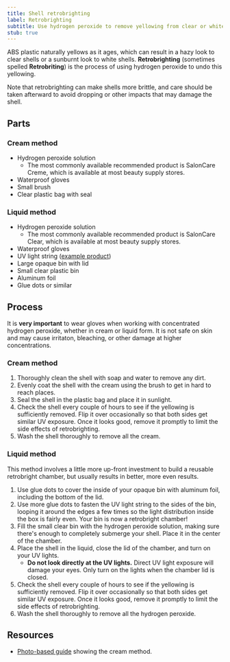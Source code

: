 ```yaml
---
title: Shell retrobrighting
label: Retrobrighting
subtitle: Use hydrogen peroxide to remove yellowing from clear or white shells.
stub: true
---
```


ABS plastic naturally yellows as it ages, which can result in a hazy look to clear shells or a sunburnt look to white shells. **Retrobrighting** (sometimes spelled **Retrobriting**) is the process of using hydrogen peroxide to undo this yellowing.

Note that retrobrighting can make shells more brittle, and care should be taken afterward to avoid dropping or other impacts that may damage the shell.

## Parts

### Cream method

- Hydrogen peroxide solution
  - The most commonly available recommended product is SalonCare Creme, which is available at most beauty supply stores.
- Waterproof gloves
- Small brush
- Clear plastic bag with seal

### Liquid method

- Hydrogen peroxide solution
  - The most commonly available recommended product is SalonCare Clear, which is available at most beauty supply stores.
- Waterproof gloves
- UV light string ([example product](https://www.amazon.com/gp/product/B07T9KJKSC))
- Large opaque bin with lid
- Small clear plastic bin
- Aluminum foil
- Glue dots or similar

## Process

It is **very important** to wear gloves when working with concentrated hydrogen peroxide, whether in cream or liquid form. It is not safe on skin and may cause irritaton, bleaching, or other damage at higher concentrations.

### Cream method

1. Thoroughly clean the shell with soap and water to remove any dirt.
2. Evenly coat the shell with the cream using the brush to get in hard to reach places.
3. Seal the shell in the plastic bag and place it in sunlight.
4. Check the shell every couple of hours to see if the yellowing is sufficiently removed. Flip it over occasionally so that both sides get similar UV exposure. Once it looks good, remove it promptly to limit the side effects of retrobrighting.
5. Wash the shell thoroughly to remove all the cream.

### Liquid method

This method involves a little more up-front investment to build a reusable retrobright chamber, but usually results in better, more even results.

1. Use glue dots to cover the inside of your opaque bin with aluminum foil, including the bottom of the lid.
2. Use more glue dots to fasten the UV light string to the sides of the bin, looping it around the edges a few times so the light distribution inside the box is fairly even. Your bin is now a retrobright chamber!
3. Fill the small clear bin with the hydrogen peroxide solution, making sure there's enough to completely submerge your shell. Place it in the center of the chamber.
4. Place the shell in the liquid, close the lid of the chamber, and turn on your UV lights.
   - **Do not look directly at the UV lights.** Direct UV light exposure will damage your eyes. Only turn on the lights when the chamber lid is closed.
5. Check the shell every couple of hours to see if the yellowing is sufficiently removed. Flip it over occasionally so that both sides get similar UV exposure. Once it looks good, remove it promptly to limit the side effects of retrobrighting.
6. Wash the shell thoroughly to remove all the hydrogen peroxide.

## Resources

- [Photo-based guide](https://imgur.com/a/tutorial-cleaning-transparent-plastic-UUv5l) showing the cream method.
